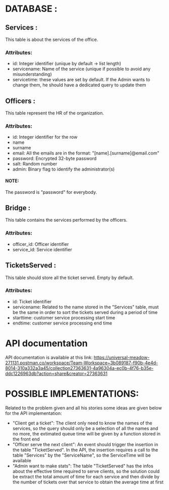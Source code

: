 # DATABASE : 

## Services :
This table is about the services of the office.
### Attributes:
- id: Integer identifier (unique by default -> list length)
- servicename: Name of the service (unique if possible to avoid any misunderstanding)
- servicetime: these values are set by default. If the Admin wants to change them, he should have a dedicated query to update them 

## Officers :
This table represent the HR of the organization.
### Attributes:
- id: Integer identifier for the row 
- name 
- surname
- email: All the emails are in the format: "[name].[surname]@email.com"
- password: Encrypted 32-byte password 
- salt: Random number
- admin: Binary flag to identify the administrator(s)

#### NOTE:
The password is "password" for everybody.

## Bridge :
This table contains the services performed by the officers.
### Attributes:
- officer_id: Officer identifier
- service_id: Service identifier 

## TicketsServed :
This table should store all the ticket served. Empty by default.
### Attributes:
- id: Ticket identifier
- servicename: Related to the name stored in the "Services" table, must be the same in order to sort the tickets served during a period of time
- starttime: customer service processing start time
- endtime: customer service processing end time 

# API documentation
API documentation is available at this link: 
https://universal-meadow-271131.postman.co/workspace/Team-Workspace~3b089187-f90b-4e4d-8014-310a332a3a45/collection27363631-4a96304a-ec0b-4f76-b35e-ddc1226963db?action=share&creator=27363631

# POSSIBLE IMPLEMENTATIONS:
Related to the problem given and all his stories some ideas are given below for the API implementation:

- "Client get a ticket": The client only need to know the names of the services, so the query should only be a selection of all the names and no more, the extimated queue time will be given by a function stored in the front end 
- "Officer serve the next client": An event should trigger the insertion in the table "TicketServed". In the API, the insertion requires a call to the table "Services" by the "ServiceName", so the ServiceTime will be available
- "Admin want to make stats": The table "TicketServed" has the infos about the effective time required to serve clients, so the solution could be extract the total amount of time for each service and then divide by the number of tickets over that service to obtain the average time at first  
